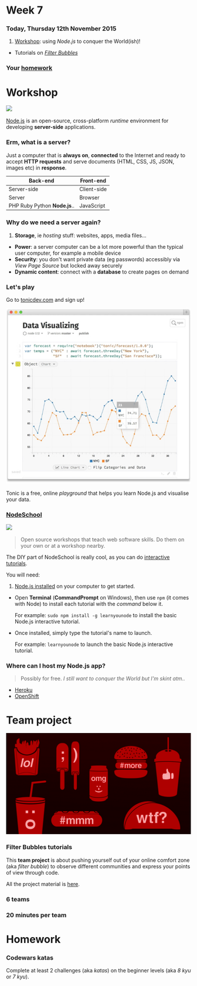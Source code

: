 # Week 7

### Today, Thursday 12th November 2015

1. [Workshop](#workshop): using *Node.js* to conquer the World(ish)!
* Tutorials on [*Filter Bubbles*](#team-project)

### Your [homework](#homework)


# Workshop

[![](https://nodejs.org/static/images/logos/nodejs-1024x768.png)](https://nodejs.org)

[Node.js](https://nodejs.org) is an open-source, cross-platform *runtime* environment for developing **server-side** applications.

### Erm, **what** is a server?

Just a computer that is **always on**, **connected** to the Internet and ready to accept **HTTP requests** and serve documents (HTML, CSS, JS, JSON, images etc) in **response**.

Back-end 								| 	Front-end
---------------------------	| ---------
Server-side 							| 	Client-side
Server 									| 	Browser
PHP Ruby Python **Node.js**.. | JavaScript

### **Why** do we need a server again?

1. **Storage**, ie *hosting* stuff: websites, apps, media files...
* **Power**: a server computer can be a lot more powerful than the typical user computer, for example a mobile device
* **Security**: you don't want private data (eg passwords) accessibly via *View Page Source* but locked away securely  
* **Dynamic content**: connect with a **database** to create pages on demand

<!--

https://www.npmjs.com/package/botmaker
https://www.npmjs.com/package/markov
https://www.npmjs.com/package/twitter
https://www.npmjs.com/package/foursquarevenues
https://www.npmjs.com/package/instagram-node

-->

### Let's play

Go to [tonicdev.com](https://tonicdev.com) and sign up!

[![](assets/tonic.jpg)](https://tonicdev.com)

Tonic is a free, online *playground* that helps you learn Node.js and visualise your data.

### [NodeSchool](http://nodeschool.io/)

[![](http://nodeschool.io/images/schoolhouse.svg)](http://nodeschool.io/)

> Open source workshops that teach web software skills. Do them on your own or at a workshop nearby.

The DIY part of NodeSchool is really cool, as you can do [interactive tutorials](http://nodeschool.io/#workshoppers).

You will need: 

1. [Node.js installed](https://nodejs.org/en/download/) on your computer to get started. 
* Open **Terminal** (**CommandPrompt** on Windows), then use `npm` (it comes with Node) to install each tutorial with the *command* below it. 
	
	For example: `sudo npm install -g learnyounode` to install the basic Node.js interactive tutorial.
*	Once installed, simply type the tutorial's name to launch.

	For example: `learnyounode` to launch the basic Node.js interactive tutorial.

### Where can I **host** my Node.js app?

> Possibly for free. *I still want to conquer the World but I'm skint atm..*

* [Heroku](https://devcenter.heroku.com/articles/getting-started-with-nodejs#introduction)
* [OpenShift](https://blog.openshift.com/10-reasons-openshift-is-the-best-place-to-host-your-nodejs-app/)

# Team project

![](../../projects/filter-bubbles/assets/junk-food-analogy.png)

### Filter Bubbles tutorials

This **team project** is about pushing yourself out of your online comfort zone (aka *filter bubble*) to observe different communities and express your points of view through code.

All the project material is [here](../../projects/filter-bubbles).

### 6 teams

### 20 minutes per team

<!-- TODO -->

# Homework

### Codewars katas

Complete at least 2 challenges (aka *katas*) on the beginner levels (aka *8 kyu* or *7 kyu*).

<!-- ### Peer learning

1. MonoVacation and other interesting `#dataviz` projects..

	[![](http://burak-arikan.com/wp-content/gallery/monovacation/monovacation-teaser-3x2_en.jpg)](http://burak-arikan.com/monovacation)
* D3.js and Raw
* IFTT and Zapier
* [Kimono](http://) and [Import.IO](https://import.io/)
* The Guardian API (and the Sun API?) in conjunction with MonkeyLearn?
* [Zooming into an Instagram city](http://firstmonday.org/ojs/index.php/fm/article/view/4711/3698)
* http://data.london.gov.uk
* https://words.bighugelabs.com/api.php
* https://www.reddit.com/r/SubredditSimulator/comments/3g9ioz/what_is_rsubredditsimulator/

-->
